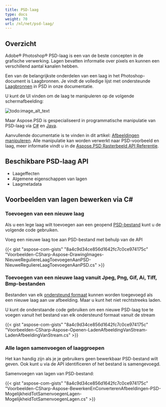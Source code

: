 ```yaml
---
title: PSD-laag
type: docs
weight: 70
url: /nl/net/psd-laag/
---
```


## **Overzicht**
Adobe® Photoshop® PSD-laag is een van de beste concepten in de grafische verwerking. Lagen bevatten informatie over pixels en kunnen een verschillend aantal kanalen hebben.

Een van de belangrijkste onderdelen van een laag in het Photoshop-document is Laagbronnen. Je vindt de volledige lijst met ondersteunde [Laagbronnen](/nl/psd/net/lijst-van-psd-laagbronnen/) in PSD in onze documentatie.

U kunt de UI vinden om de laag te manipuleren op de volgende schermafbeelding:

![todo:image_alt_text](psd/nl-laag_1.png)

Maar Aspose.PSD is gespecialiseerd in programmatische manipulatie van PSD-laag via [C#](/nl/psd/net/home/) en [Java](https://docs.aspose.com/display/psdjava/Aspose.PSD+voor+Java+Home).

Aanvullende documentatie is te vinden in dit artikel: [Afbeeldingen manipuleren](/nl/psd/net/afbeeldingen-manipuleren-html/). Alle manipulatie kan worden verwerkt naar PSD-voorbeeld en laag, meer informatie vindt u in de [Aspose.PSD Rasterbeeld API Referentie](https://reference.aspose.com/psd/net/aspose.psd/rasterimage).
## **Beschikbare PSD-laag API**
- Laageffecten
- Algemene eigenschappen van lagen
- Laagmetadata
## **Voorbeelden van lagen bewerken via C#**
### **Toevoegen van een nieuwe laag**
Als u een lege laag wilt toevoegen aan een geopend [PSD-bestand](/nl/psd/net/psd-bestand/) kunt u de volgende code gebruiken.

Voeg een nieuwe laag toe aan PSD-bestand met behulp van de API

{{< gist "aspose-com-gists" "8a4c9d34ce856d1642fc7c0ce974175c" "Voorbeelden-CSharp-Aspose-DrawingImages-NieuweReguliereLaagToevoegenAanPSD-NieuweReguliereLaagToevoegenAanPSD.cs" >}}
### **Toevoegen van een nieuwe laag vanuit Jpeg, Png, Gif, Ai, Tiff, Bmp-bestanden**
Bestanden van elk [ondersteund formaat](/nl/psd/net/ondersteunde-bestandsindelingen/) kunnen worden toegevoegd als een nieuwe laag aan uw afbeelding. Maar u kunt het niet rechtstreeks laden.

U kunt de onderstaande code gebruiken om een nieuwe PSD-laag toe te voegen vanuit het bestand van elk ondersteund formaat vanuit de stream

{{< gist "aspose-com-gists" "8a4c9d34ce856d1642fc7c0ce974175c" "Voorbeelden-CSharp-Aspose-Openen-LadenAfbeeldingVanStream-LadenAfbeeldingVanStream.cs" >}}
### **Alle lagen samenvoegen of laaggroepen**
Het kan handig zijn als je je gebruikers geen bewerkbaar PSD-bestand wilt geven. Ook kunt u via de API identificeren of het bestand is samengevoegd.

Samenvoegen van lagen van PSD-bestand:

{{< gist "aspose-com-gists" "8a4c9d34ce856d1642fc7c0ce974175c" "Voorbeelden-CSharp-Aspose-BewerkenEnConverterenAfbeeldingen-PSD-MogelijkheidTotSamenvoegenLagen-MogelijkheidTotSamenvoegenLagen.cs" >}}
